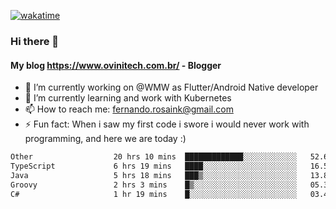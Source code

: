 [![wakatime](https://wakatime.com/badge/user/d5892087-17e6-46ab-8384-91a71a9b88d8.svg)](https://wakatime.com/@d5892087-17e6-46ab-8384-91a71a9b88d8)
### Hi there 👋

#### My blog https://www.ovinitech.com.br/ - Blogger

- 🔭 I’m currently working on @WMW as Flutter/Android Native developer
- 🌱 I’m currently learning and work with Kubernetes
- 📫 How to reach me: fernando.rosaink@gmail.com 
- ⚡ Fun fact: When i saw my first code i swore i would never work with programming, and here we are today :)

<!--START_SECTION:waka-->

```txt
Other                  20 hrs 10 mins  █████████████░░░░░░░░░░░░   52.62 %
TypeScript             6 hrs 19 mins   ████░░░░░░░░░░░░░░░░░░░░░   16.50 %
Java                   5 hrs 18 mins   ███▒░░░░░░░░░░░░░░░░░░░░░   13.83 %
Groovy                 2 hrs 3 mins    █▒░░░░░░░░░░░░░░░░░░░░░░░   05.35 %
C#                     1 hr 19 mins    █░░░░░░░░░░░░░░░░░░░░░░░░   03.47 %
```

<!--END_SECTION:waka-->
